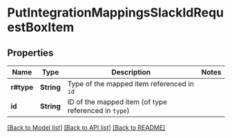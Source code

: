 # PutIntegrationMappingsSlackIdRequestBoxItem

## Properties

Name | Type | Description | Notes
------------ | ------------- | ------------- | -------------
**r#type** | **String** | Type of the mapped item referenced in `id` | 
**id** | **String** | ID of the mapped item (of type referenced in `type`) | 

[[Back to Model list]](../README.md#documentation-for-models) [[Back to API list]](../README.md#documentation-for-api-endpoints) [[Back to README]](../README.md)



